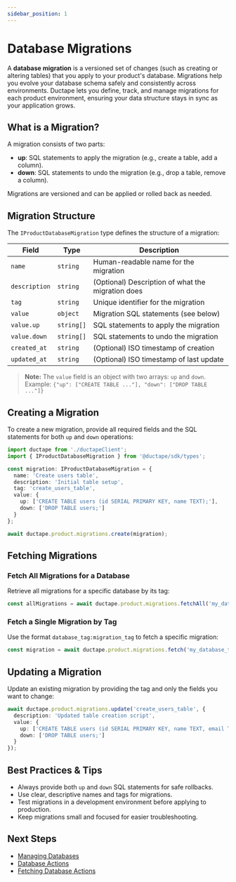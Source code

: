```yaml
---
sidebar_position: 1
---
```

# Database Migrations

A **database migration** is a versioned set of changes (such as creating or altering tables) that you apply to your product's database. Migrations help you evolve your database schema safely and consistently across environments. Ductape lets you define, track, and manage migrations for each product environment, ensuring your data structure stays in sync as your application grows.

## What is a Migration?
A migration consists of two parts:
- **up**: SQL statements to apply the migration (e.g., create a table, add a column).
- **down**: SQL statements to undo the migration (e.g., drop a table, remove a column).

Migrations are versioned and can be applied or rolled back as needed.

## Migration Structure

The `IProductDatabaseMigration` type defines the structure of a migration:

| Field         | Type         | Description                                        |
|-------------- |--------------|----------------------------------------------------|
| `name`        | `string`     | Human-readable name for the migration              |
| `description` | `string`     | (Optional) Description of what the migration does  |
| `tag`         | `string`     | Unique identifier for the migration                |
| `value`       | `object`     | Migration SQL statements (see below)               |
| `value.up`    | `string[]`   | SQL statements to apply the migration              |
| `value.down`  | `string[]`   | SQL statements to undo the migration               |
| `created_at`  | `string`     | (Optional) ISO timestamp of creation               |
| `updated_at`  | `string`     | (Optional) ISO timestamp of last update            |

> **Note:** The `value` field is an object with two arrays: `up` and `down`.
> Example: `{"up": ["CREATE TABLE ..."], "down": ["DROP TABLE ..."]}`

## Creating a Migration

To create a new migration, provide all required fields and the SQL statements for both `up` and `down` operations:

```typescript
import ductape from './ductapeClient';
import { IProductDatabaseMigration } from '@ductape/sdk/types';

const migration: IProductDatabaseMigration = {
  name: 'Create users table',
  description: 'Initial table setup',
  tag: 'create_users_table',
  value: {
    up: ['CREATE TABLE users (id SERIAL PRIMARY KEY, name TEXT);'],
    down: ['DROP TABLE users;']
  }
};

await ductape.product.migrations.create(migration);
```

## Fetching Migrations

### Fetch All Migrations for a Database
Retrieve all migrations for a specific database by its tag:

```typescript
const allMigrations = await ductape.product.migrations.fetchAll('my_database_tag');
```

### Fetch a Single Migration by Tag
Use the format `database_tag:migration_tag` to fetch a specific migration:

```typescript
const migration = await ductape.product.migrations.fetch('my_database_tag:create_users_table');
```

## Updating a Migration
Update an existing migration by providing the tag and only the fields you want to change:

```typescript
await ductape.product.migrations.update('create_users_table', {
  description: 'Updated table creation script',
  value: {
    up: ['CREATE TABLE users (id SERIAL PRIMARY KEY, name TEXT, email TEXT);'],
    down: ['DROP TABLE users;']
  }
});
```

## Best Practices & Tips
- Always provide both `up` and `down` SQL statements for safe rollbacks.
- Use clear, descriptive names and tags for migrations.
- Test migrations in a development environment before applying to production.
- Keep migrations small and focused for easier troubleshooting.

## Next Steps
- [Managing Databases](../database.md)
- [Database Actions](../database-actions/PostgreSQL.md)
- [Fetching Database Actions](../database-actions/Fetching.md)